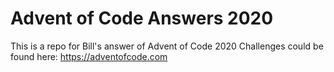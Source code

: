 # Advent of Code Answers 2020
This is a repo for Bill's answer of Advent of Code 2020
Challenges could be found here: https://adventofcode.com
